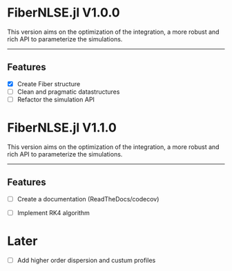 # FiberNLSE.jl V1.0.0

This version aims on the optimization of the integration, a more robust and rich API to parameterize the simulations.

---

## Features

* [x] Create Fiber structure
* [ ] Clean and pragmatic datastructures
* [ ] Refactor the simulation API

# FiberNLSE.jl V1.1.0

This version aims on the optimization of the integration, a more robust and rich API to parameterize the simulations.

---

## Features

* [ ] Create a documentation (ReadTheDocs/codecov)
* [ ] Implement RK4 algorithm


# Later
* [ ] Add higher order dispersion and custum profiles